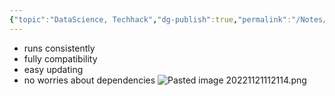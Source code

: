 ```yaml
---
{"topic":"DataScience, Techhack","dg-publish":true,"permalink":"/Notes/Docker/","dgPassFrontmatter":true,"noteIcon":""}
---
```




- runs consistently 
- fully compatibility
- easy updating 
- no worries about dependencies
![Pasted image 20221121112114.png](/img/user/assets/images/Pasted%20image%2020221121112114.png)